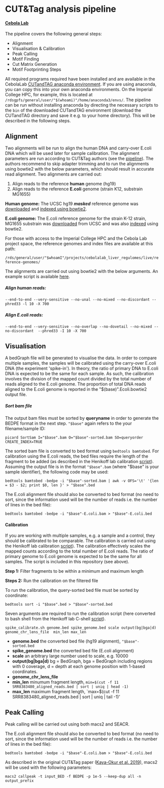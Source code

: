 # CUT&Tag analysis pipeline
#### [Cebola Lab](https://www.imperial.ac.uk/metabolism-digestion-reproduction/research/systems-medicine/genetics--genomics/regulatory-genomics-and-metabolic-disease/)

The pipeline covers the following general steps:

- Alignment 
- Visualisation & Calibration 
- Peak Calling
- Motif Finding
- Cut Matrix Generation
- Motif Footprinting Steps

All required programs required have been installed and are available in the CebolaLab [CUTandTAG anaconda environment](https://github.com/CebolaLab/CUTandTAG/tree/master/anaconda-env). If you are using anaconda, you can copy this into your own anaconda environments. On the Imperial College HPC, for example, this is located at `/rdsgpfs/general/user/"$(whoami)"/home/anaconda3/envs/`. The pipeline can be run without installing anaconda by directing the necessary scripts to the `bin` of the downloaded CUTandTAG environment (download the CUTandTAG directory and save it e.g. to your home directory). This will be described in the following steps.

## Alignment

Two alignments will be run to align the human DNA and carry-over E.coli DNA which will be used later for sample calibration. The alignment parameters are run according to CUT&Tag authors (see the [pipeline](https://www.protocols.io/view/cut-amp-tag-home-bd26i8he?step=50)). The authors recommend to skip adapter trimming and to run the alignments using bowtie2 with the below parameters, which should result in accurate read alignment. Two alignments are carried out:

1. Align reads to the reference **human** genome (hg19)
2. Align reads to the reference **E.coli** genome (strain K12, substrain MG1655)

**Human genome:** The UCSC hg19 ***masked*** reference genome was [downloaded](http://hgdownload.cse.ucsc.edu/goldenpath/hg19/bigZips/) and [indexed using bowtie2](http://bowtie-bio.sourceforge.net/bowtie2/manual.shtml#indexing-a-reference-genome). 

**E.coli genome:** The E.coli reference genome for the strain K-12 strain, MG1655 substrain was [downloaded](https://www.ncbi.nlm.nih.gov/nuccore/U00096.3?report=fasta) from UCSC and was also [indexed](http://bowtie-bio.sourceforge.net/bowtie2/manual.shtml#indexing-a-reference-genome) using bowtie2. 

For those with access to the Imperial College HPC and the Cebola Lab project space, the reference genomes and index files are available at this path:

`/rds/general/user/"$whoamI"/projects/cebolalab_liver_regulomes/live/reference-genomes/` 

The alignments are carried out using bowtie2 with the below arguments. An example script is available [here](https://github.com/CebolaLab/CUTandTAG/blob/master/alignment.sh).

##### Align human reads:

`--end-to-end --very-sensitive --no-unal --no-mixed --no-discordant --phred33 -l 10 -X 700`

##### Align E.coli reads:

`--end-to-end --very-sensitive --no-overlap --no-dovetail --no-mixed --no-discordant  --phred33 -I 10 -X 700`

## Visualisation

A bedGraph file will be generated to visualise the data. In order to compare multiple samples, the samples will be calibrated using the carry-over E.coli DNA (the experiment 'spike-in'). In theory, the ratio of primary DNA to E.coli DNA is expected to be the same for each sample. As such, the calibration involves the division of the mapped count divided by the total number of reads aligned to the E.coli genome. The proportion of total DNA reads aligned to the E.coli genome is reported in the "$(base)".Ecoli.bowtie2 output file. 

##### Sort bam file

The output bam files must be sorted by **queryname** in order to generate the BEDPE format in the next step. `"$base"` again refers to the your filename/sample ID: 

`picard SortSam I="$base".bam O="$base"-sorted.bam SO=queryorder CREATE_INDEX=TRUE`

The sorted bam file is converted to bed format using `bedtools bamtobed`. For calibration using the E.coli reads, the bed files require the length of the fragment to be added (as described in the Henikoff lab calibration [script](https://github.com/Henikoff/Cut-and-Run/blob/master/spike_in_calibration.csh)). Assuming the output file is in the format `"$base".bam` (where "$base" is your sample identifier), the following code may be used:

`bedtools bamtobed -bedpe -i "$base"-sorted.bam | awk -v OFS='\t' '{len = $3 - $2; print $0, len }' > "$base".bed`

The E.coli alignment file should also be converted to bed format (no need to sort, since the information used will be the number of reads i.e. the number of lines in the bed file):

`bedtools bamtobed -bedpe -i "$base"-E.coli.bam > "$base"-E.coli.bed`

#### Calibration

If you are working with multiple samples, e.g. a sample and a control, they should be calibrated to be comparable. The calibration is carried out using the Henikoff lab calibration [script](https://github.com/Henikoff/Cut-and-Run/blob/master/spike_in_calibration.csh)). The calibration effectively scales the mapped counts according to the total number of E.coli reads. The ratio of primary genome to E.coli genome is expected to be the same for all samples. The script is included in this repository (see above).

**Step 1:** Filter fragments to be within a minimum and maximum length

**Steps 2:** Run the calibration on the filtered file

To run the calibration, the query-sorted bed file must be sorted by coordinate:

`bedtools sort -i "$base".bed > "$base"-sorted.bed`

Seven arguments are required to run the calibration script (here converted to bash shell from the Henikoff lab C-shell [script](https://github.com/Henikoff/Cut-and-Run/blob/master/spike_in_calibration.csh)).

`spike_calibrate.sh genome.bed spike_genome.bed scale output(bg|bga|d) genome_chr_lens_file  min_len max_len`

- **genome.bed** the converted bed file (hg19 alignment), `"$base"-sorted.bed`
- **spike_genome.bed** the converted bed file (E.coli alignment)
- **scale** an arbitrary large number used to scale, e.g. 10000
- **output(bg|bga|d)** bg = BedGraph, bga = BedGraph including regions with 0 coverage, d = depth at each genome position with 1-based coordinates.
- **genome_chr_lens_file**
- **min_len** minumum fragment length, `min=$(cut -f 11 SRR8383480_aligned_reads.bed | sort | uniq | head -1)`
- **max_len** maximum fragment length, `max=$(cut -f 11 SRR8383480_aligned_reads.bed | sort | uniq | tail -1)'

## Peak Calling

Peak calling will be carried out using both macs2 and SEACR. 

The E.coli alignment file should also be converted to bed format (no need to sort, since the information used will be the number of reads i.e. the number of lines in the bed file):

`bedtools bamtobed -bedpe -i "$base"-E.coli.bam > "$base"-E.coli.bed` 
 
As described in the original CUT&Tag paper ([Kaya-Okur et al. 2019](https://www.nature.com/articles/s41467-019-09982-5#data-availability)), macs2 will be used with the following parameters:

`macs2 callpeak -t input_BED -f BEDPE -p 1e-5 --keep-dup all -n output_prefix` 